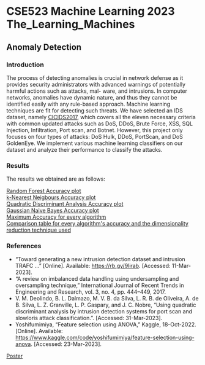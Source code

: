 # CSE523 Machine Learning 2023 The_Learning_Machines
## Anomaly Detection
### Introduction  

The process of detecting anomalies is crucial in network
defense as it provides security administrators with advanced
warnings of potentially harmful actions such as attacks, mal-
ware, and intrusions. In computer networks, anomalies have
dynamic nature, and thus they cannot be identified easily with
any rule-based approach. Machine learning techniques are fit
for detecting such threats. We have selected an IDS dataset,
namely [CICIDS2017](https://www.kaggle.com/datasets/cicdataset/cicids2017), which covers all the eleven necessary
criteria with common updated attacks such as DoS, DDoS,
Brute Force, XSS, SQL Injection, Infiltration, Port scan, and
Botnet. However, this project only focuses on four types of
attacks: DoS Hulk, DDoS, PortScan, and DoS GoldenEye. We
implement various machine learning classifiers on our dataset
and analyze their performance to classify the attacks.  

### Results

The results we obtained are as follows:  

[Random Forest Accuracy plot](/Results/RFA.png)  
[k-Nearest Neigbours Accuracy plot](/Results/KNN.png)  
[Quadratic Discriminant Analysis Accuracy plot](/Results/QDA.png)  
[Gaussian Naive Bayes Accuracy plot](/Results/GNB.png)  
[Maximum Accuracy for every algorithm](/Results/Best_of_every.png)  
[Comparison table for every algorithm's accuracy and the dimensionality reduction technique used](/Results/Comparison_table.png)
### References

- “Toward generating a new intrusion detection dataset and intrusion TRAFC ...” [Online]. Available: https://rb.gy/9lirab. [Accessed: 11-Mar-2023]. 
- “A review on imbalanced data handling using undersampling and oversampling technique,” International Journal of Recent Trends in Engineering and Research, vol. 3, no. 4, pp. 444–449, 2017.
- V. M. Deolindo, B. L. Dalmazo, M. V. B. da Silva, L. R. B. de Oliveira, A. de B. Silva, L. Z. Granville, L. P. Gaspary, and J. C. Nobre, “Using quadratic discriminant analysis by intrusion detection systems for port scan and slowloris attack classification.”. [Accessed: 31-Mar-2023].
- Yoshifumimiya, “Feature selection using ANOVA,” Kaggle, 18-Oct-2022. [Online]. Available: https://www.kaggle.com/code/yoshifumimiya/feature-selection-using-anova. [Accessed: 23-Mar-2023]. 

[Poster](/Poster/Anomaly_Detection_System)
